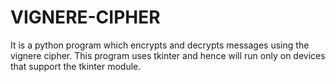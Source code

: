 # VIGNERE-CIPHER
It is a python program which encrypts and decrypts messages using the vignere cipher.  This program uses tkinter and hence will run only on devices that support the tkinter module.
